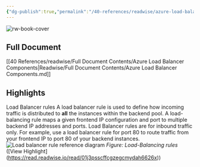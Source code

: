 ```yaml
---
{"dg-publish":true,"permalink":"/40-references/readwise/azure-load-balancer-components/","tags":["rw/articles"]}
---
```


![rw-book-cover](https://learn.microsoft.com/en-us/media/open-graph-image.png)

## Full Document
[[40 References/readwise/Full Document Contents/Azure Load Balancer Components\|Readwise/Full Document Contents/Azure Load Balancer Components.md]]

## Highlights
Load Balancer rules
A load balancer rule is used to define how incoming traffic is distributed to **all** the instances within the backend pool. A load-balancing rule maps a given frontend IP configuration and port to multiple backend IP addresses and ports. Load Balancer rules are for inbound traffic only.
For example, use a load balancer rule for port 80 to route traffic from your frontend IP to port 80 of your backend instances.
![Load balancer rule reference diagram](https://learn.microsoft.com/en-us/azure/load-balancer/components/media/load-balancer-components/lbrules.png)
*Figure: Load-Balancing rules* ([View Highlight] (https://read.readwise.io/read/01j3psscffcgzegcmydah6626x))



